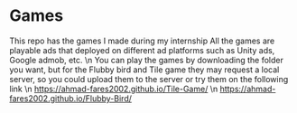 # Games
This repo has the games I made during my internship All the games are playable ads that deployed on different ad platforms such as Unity ads, Google admob, etc. \n
You can play the games by downloading the folder you want, but for the Flubby bird and Tile game they may request a local server, so you could upload them to the server or try them on the following link \n
https://ahmad-fares2002.github.io/Tile-Game/ \n
https://ahmad-fares2002.github.io/Flubby-Bird/

